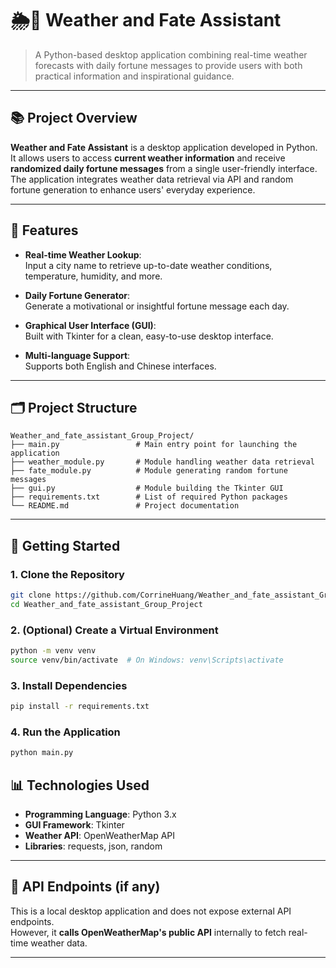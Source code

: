 # 🌦️🔮 Weather and Fate Assistant

> A Python-based desktop application combining real-time weather forecasts with daily fortune messages to provide users with both practical information and inspirational guidance.

---

## 📚 Project Overview

**Weather and Fate Assistant** is a desktop application developed in Python.  
It allows users to access **current weather information** and receive **randomized daily fortune messages** from a single user-friendly interface.  
The application integrates weather data retrieval via API and random fortune generation to enhance users' everyday experience.

---

## 🧰 Features

- **Real-time Weather Lookup**:  
  Input a city name to retrieve up-to-date weather conditions, temperature, humidity, and more.
  
- **Daily Fortune Generator**:  
  Generate a motivational or insightful fortune message each day.

- **Graphical User Interface (GUI)**:  
  Built with Tkinter for a clean, easy-to-use desktop interface.

- **Multi-language Support**:  
  Supports both English and Chinese interfaces.

---

## 🗂️ Project Structure

```
Weather_and_fate_assistant_Group_Project/
├── main.py                 # Main entry point for launching the application
├── weather_module.py       # Module handling weather data retrieval
├── fate_module.py          # Module generating random fortune messages
├── gui.py                  # Module building the Tkinter GUI
├── requirements.txt        # List of required Python packages
└── README.md               # Project documentation
```

---

## 🚀 Getting Started

### 1. Clone the Repository

```bash
git clone https://github.com/CorrineHuang/Weather_and_fate_assistant_Group_Project.git
cd Weather_and_fate_assistant_Group_Project
```

### 2. (Optional) Create a Virtual Environment

```bash
python -m venv venv
source venv/bin/activate  # On Windows: venv\Scripts\activate
```

### 3. Install Dependencies

```bash
pip install -r requirements.txt
```

### 4. Run the Application

```bash
python main.py
```


## 📊 Technologies Used

- **Programming Language**: Python 3.x
- **GUI Framework**: Tkinter
- **Weather API**: OpenWeatherMap API
- **Libraries**: requests, json, random

---

## 🧪 API Endpoints (if any)

This is a local desktop application and does not expose external API endpoints.  
However, it **calls OpenWeatherMap's public API** internally to fetch real-time weather data.

---


